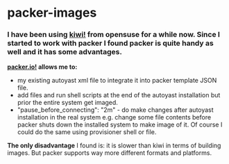 # packer-images

### I have been using [kiwi!](https://osinside.github.io/kiwi/) from opensuse for a while now. Since I started to work with packer I found packer is quite handy as well and it has some advantages.

__[packer.io!](https://www.packer.io/) allows me to:__ 
* my existing autoyast xml file to integrate it into packer template JSON file.
* add files and run shell scripts at the end of the autoyast installation but prior the entire system get imaged.
* "pause_before_connecting": "2m" - do make changes after autoyast installation in the real system e.g. change some file contents before packer shuts down the installed system to make image of it. Of course I could do the same using provisioner shell or file.

__The only disadvantage__ I found is: it is slower than kiwi in terms of building images. But packer supports way more different formats and platforms.

